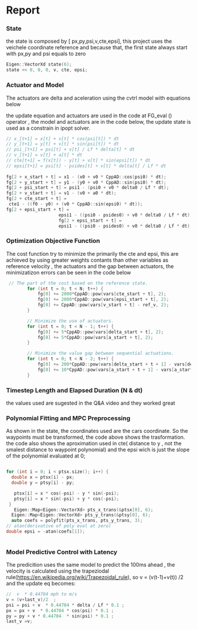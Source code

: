 # Report

###  State
the state is composed by [ px,py,psi,v,cte,epsi], this project uses the veichele coordinate reference and because that, the first state always start with px,py and psi equals to zero
 
```c++
Eigen::VectorXd state(6);
state << 0, 0, 0, v, cte, epsi;
```

### Actuator and Model
The actuators are delta and aceleration using the cvtrl model with equations below

the update equation and actuators are used in the code at  FG_eval () operator , the model and actuators are in the code below, the update state is used as a constrain in ipopt solver.

```c++
// x_[t+1] = x[t] + v[t] * cos(psi[t]) * dt
// y_[t+1] = y[t] + v[t] * sin(psi[t]) * dt
// psi_[t+1] = psi[t] + v[t] / Lf * delta[t] * dt
// v_[t+1] = v[t] + a[t] * dt
// cte[t+1] = f(x[t]) - y[t] + v[t] * sin(epsi[t]) * dt
// epsi[t+1] = psi[t] - psides[t] + v[t] * delta[t] / Lf * dt
            
fg[2 + x_start + t] = x1 - (x0 + v0 * CppAD::cos(psi0) * dt);
fg[2 + y_start + t] = y1 - (y0 + v0 * CppAD::sin(psi0) * dt);
fg[2 + psi_start + t] = psi1 - (psi0 + v0 * delta0 / Lf * dt);
fg[2 + v_start + t] = v1 - (v0 + a0 * dt);
fg[2 + cte_start + t] =
 cte1 - ((f0 - y0) + (v0 * CppAD::sin(epsi0) * dt));
fg[2 + epsi_start + t] =
                    epsi1 - ((psi0 - psides0) + v0 * delta0 / Lf * dt);
                    fg[2 + epsi_start + t] =
                    epsi1 - ((psi0 - psides0) + v0 * delta0 / Lf * dt);
```

### Optimization Objective Function
The cost function try to minimize the primarily the cte and  epsi, this are achieved by using greater weights contants than other variables as  reference velocity , the actuators and the gap between actuators, 
the minimizatizon errors can be seen in the code below

```c++
 // The part of the cost based on the reference state.
        for (int t = 0; t < N; t++) {
            fg[0] += 2000*CppAD::pow(vars[cte_start + t], 2);
            fg[0] += 2000*CppAD::pow(vars[epsi_start + t], 2);
            fg[0] += CppAD::pow(vars[v_start + t] - ref_v, 2);
        }

        // Minimize the use of actuators.
        for (int t = 0; t < N - 1; t++) {
            fg[0] += 5*CppAD::pow(vars[delta_start + t], 2);
            fg[0] += 5*CppAD::pow(vars[a_start + t], 2);
        }

        // Minimize the value gap between sequential actuations.
        for (int t = 0; t < N - 2; t++) {
            fg[0] += 200*CppAD::pow(vars[delta_start + t + 1] - vars[delta_start + t], 2);
            fg[0] += 10*CppAD::pow(vars[a_start + t + 1] - vars[a_start + t], 2);
        }
```        



### Timestep Length and Elapsed Duration (N & dt)
the values used are sugested in the Q&A video and they worked great

### Polynomial Fitting and MPC Preprocessing
As shown in the state, the coordinates used are the cars coordinate. So the waypoints must be transformed, the code above shows the trasformation. the code also shows the aproximation used in cte( distance to y , not the smalest distance to waypoint polynomial) and the epsi wich is just the slope of the polynomial evaluated at 0;

```c++

for (int i = 0; i < ptsx.size(); i++) {
  double x = ptsx[i] - px;
  double y = ptsy[i] - py;

   ptsx[i] = x * cos(-psi) - y * sin(-psi);
   ptsy[i] = x * sin(-psi) + y * cos(-psi);
 }
   Eigen::Map<Eigen::VectorXd> pts_x_trans(&ptsx[0], 6);
  Eigen::Map<Eigen::VectorXd> pts_y_trans(&ptsy[0], 6);
  auto coefs = polyfit(pts_x_trans, pts_y_trans, 3);
// atan(derivative of poly eval at zero)
double epsi = -atan(coefs[1]); 
                
```


### Model Predictive Control with Latency
The predicition uses the same model to predict the 100ms ahead , the velocity is calculated using the trapeziodal rule(https://en.wikipedia.org/wiki/Trapezoidal_rule), so v = (v(t-1)+v(t)) /2 and the update eq becomes:

```c++
//  v  * 0.44704 mph to m/s
v = (v+last_v)/2  ;
psi = psi + v  * 0.44704 * delta / Lf * 0.1 ;
px = px + v  * 0.44704 * cos(psi) * 0.1 ;
py = py + v * 0.44704  * sin(psi) * 0.1 ;
last_v =v;

```
